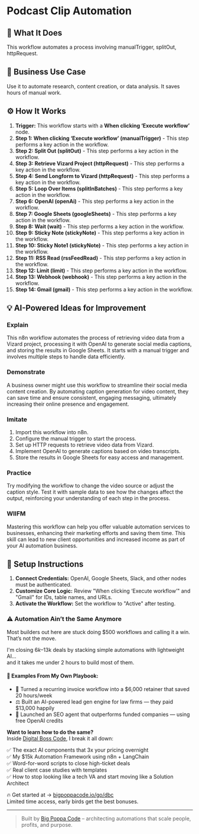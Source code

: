 # Podcast Clip Automation

## 🚀 What It Does
This workflow automates a process involving manualTrigger, splitOut, httpRequest.

## 💼 Business Use Case
Use it to automate research, content creation, or data analysis. It saves hours of manual work.

## ⚙️ How It Works
1.  **Trigger:** This workflow starts with a **When clicking ‘Execute workflow’** node.
2. **Step 1: When clicking ‘Execute workflow’ (manualTrigger)** - This step performs a key action in the workflow.
3. **Step 2: Split Out (splitOut)** - This step performs a key action in the workflow.
4. **Step 3: Retrieve Vizard Project (httpRequest)** - This step performs a key action in the workflow.
5. **Step 4: Send Longform to Vizard (httpRequest)** - This step performs a key action in the workflow.
6. **Step 5: Loop Over Items (splitInBatches)** - This step performs a key action in the workflow.
7. **Step 6: OpenAI (openAi)** - This step performs a key action in the workflow.
8. **Step 7: Google Sheets (googleSheets)** - This step performs a key action in the workflow.
9. **Step 8: Wait (wait)** - This step performs a key action in the workflow.
10. **Step 9: Sticky Note (stickyNote)** - This step performs a key action in the workflow.
11. **Step 10: Sticky Note1 (stickyNote)** - This step performs a key action in the workflow.
12. **Step 11: RSS Read (rssFeedRead)** - This step performs a key action in the workflow.
13. **Step 12: Limit (limit)** - This step performs a key action in the workflow.
14. **Step 13: Webhook (webhook)** - This step performs a key action in the workflow.
15. **Step 14: Gmail (gmail)** - This step performs a key action in the workflow.

## 💡 AI-Powered Ideas for Improvement
### Explain
This n8n workflow automates the process of retrieving video data from a Vizard project, processing it with OpenAI to generate social media captions, and storing the results in Google Sheets. It starts with a manual trigger and involves multiple steps to handle data efficiently.

### Demonstrate
A business owner might use this workflow to streamline their social media content creation. By automating caption generation for video content, they can save time and ensure consistent, engaging messaging, ultimately increasing their online presence and engagement.

### Imitate
1. Import this workflow into n8n.
2. Configure the manual trigger to start the process.
3. Set up HTTP requests to retrieve video data from Vizard.
4. Implement OpenAI to generate captions based on video transcripts.
5. Store the results in Google Sheets for easy access and management.

### Practice
Try modifying the workflow to change the video source or adjust the caption style. Test it with sample data to see how the changes affect the output, reinforcing your understanding of each step in the process.

### WIIFM
Mastering this workflow can help you offer valuable automation services to businesses, enhancing their marketing efforts and saving them time. This skill can lead to new client opportunities and increased income as part of your AI automation business.

## 🔧 Setup Instructions
1. **Connect Credentials:** OpenAI, Google Sheets, Slack, and other nodes must be authenticated.
2. **Customize Core Logic:** Review "When clicking ‘Execute workflow’" and "Gmail" for IDs, table names, and URLs.
3. **Activate the Workflow:** Set the workflow to "Active" after testing.

### ⚠️ Automation Ain’t the Same Anymore

Most builders out here are stuck doing $500 workflows and calling it a win.  
That’s not the move.  

I'm closing $6k–$13k deals by stacking simple automations with lightweight AI...  
and it takes me under 2 hours to build most of them.

#### 🧠 Examples From My Own Playbook:
- 🔁 Turned a recurring invoice workflow into a $6,000 retainer that saved 20 hours/week  
- ⚖️ Built an AI-powered lead gen engine for law firms — they paid $13,000 happily  
- 🚀 Launched an SEO agent that outperforms funded companies — using free OpenAI credits  

**Want to learn how to do the same?**  
Inside [Digital Boss Code](https://bigpoppacode.io/go/dbc), I break it all down:

✅ The exact AI components that 3x your pricing overnight  
✅ My $15k Automation Framework using n8n + LangChain  
✅ Word-for-word scripts to close high-ticket deals  
✅ Real client case studies with templates  
✅ How to stop looking like a tech VA and start moving like a Solution Architect  

🔥 Get started at → [bigpoppacode.io/go/dbc](https://bigpoppacode.io/go/dbc)  
Limited time access, early birds get the best bonuses.

---
> Built by [Big Poppa Code](https://bigpoppacode.io) – architecting automations that scale people, profits, and purpose.
